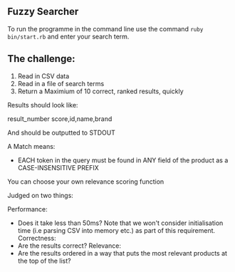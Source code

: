 ## Fuzzy Searcher

To run the programme in the command line use the command `ruby bin/start.rb` and enter your search term.

## The challenge:

1. Read in CSV data
2. Read in a file of search terms
3. Return a Maximium of 10 correct, ranked results, quickly

Results should look like:

result_number
score,id,name,brand

And should be outputted to STDOUT

A Match means:

- EACH token in the query must be found in ANY field of the product as a CASE-INSENSITIVE PREFIX 

You can choose your own relevance scoring function

Judged on two things:

Performance:
  - Does it take less than 50ms? Note that we won't consider initialisation time (i.e parsing CSV into memory etc.) as part of this requirement.
Correctness:
  - Are the results correct?
Relevance:
  - Are the results ordered in a way that puts the most relevant products at the top of the list?
